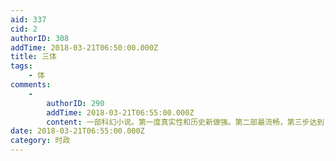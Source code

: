 ```yaml
---
aid: 337
cid: 2
authorID: 308
addTime: 2018-03-21T06:50:00.000Z
title: 三体
tags:
    - 体
comments:
    -
        authorID: 290
        addTime: 2018-03-21T06:55:00.000Z
        content: 一部科幻小说。第一度真实性和历史新做强。第二部最流畅，第三步达到了新的高度，以光年为单位。不过三体三那段对于神的描写，有点难度
date: 2018-03-21T06:55:00.000Z
category: 时政
---
```



